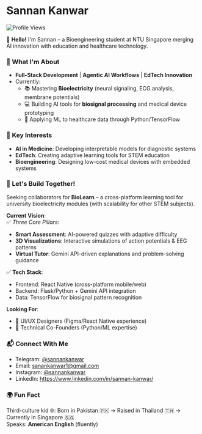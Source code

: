 # Sannan Kanwar  
![Profile Views](https://komarev.com/ghpvc/?username=sannankanwar&color=blueviolet)

👋 **Hello!** I'm Sannan – a Bioengineering student at NTU Singapore merging AI innovation with education and healthcare technology.  

### 🚀 What I'm About  
- **Full-Stack Development** | **Agentic AI Workflows** | **EdTech Innovation**  
- Currently:  
  - 📚 Mastering **Bioelectricity** (neural signaling, ECG analysis, membrane potentials)  
  - 💻 Building AI tools for **biosignal processing** and medical device prototyping  
  - 🔬 Applying ML to healthcare data through Python/TensorFlow  

### 🌟 Key Interests  
- **AI in Medicine**: Developing interpretable models for diagnostic systems  
- **EdTech**: Creating adaptive learning tools for STEM education  
- **Bioengineering**: Designing low-cost medical devices with embedded systems  

### 🤝 Let's Build Together!  
Seeking collaborators for **BioLearn** – a cross-platform learning tool for university bioelectricity modules (with scalability for other STEM subjects).  

**Current Vision**:  
✅ *Three Core Pillars*:  
   - **Smart Assessment**: AI-powered quizzes with adaptive difficulty  
   - **3D Visualizations**: Interactive simulations of action potentials & EEG patterns  
   - **Virtual Tutor**: Gemini API-driven explanations and problem-solving guidance  

✅ **Tech Stack**:  
   - Frontend: React Native (cross-platform mobile/web)  
   - Backend: Flask/Python + Gemini API integration  
   - Data: TensorFlow for biosignal pattern recognition  

**Looking For**:  
- 🎨 UI/UX Designers (Figma/React Native experience)  
- 🤖 Technical Co-Founders (Python/ML expertise)  

### 📬 Connect With Me  
- Telegram: [@sannankanwar](https://t.me/sannankanwar)  
- Email: sanankanwar1@gmail.com  
- Instagram: [@sannankanwar](https://www.instagram.com/sannankanwar)  
- LinkedIn: https://www.linkedin.com/in/sannan-kanwar/

### 🌍 Fun Fact  
Third-culture kid 🌐: Born in Pakistan 🇵🇰 → Raised in Thailand 🇹🇭 → Currently in Singapore 🇸🇬  
Speaks: **American English** (fluently)

<!---
sannankanwar/sannankanwar is a ✨ special ✨ repository because its `README.md` (this file) appears on your GitHub profile.
You can click the Preview link to take a look at your changes.
--->
